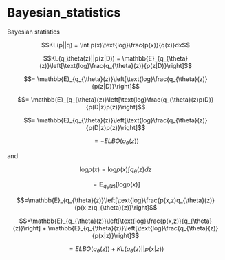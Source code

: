 # Bayesian_statistics
Bayesian statistics


$$KL(p||q) = \int p(x)\text{log}\frac{p(x)}{q(x)}dx$$

$$KL(q_\theta(z)||p(z|D)) = \mathbb{E}_{q_{\theta}(z)}\left[\text{log}\frac{q_{\theta}(z)}{p(z|D)}\right]$$

$$= \mathbb{E}_{q_{\theta}(z)}\left[\text{log}\frac{q_{\theta}(z)}{p(z|D)}\right]$$

$$= \mathbb{E}_{q_{\theta}(z)}\left[\text{log}\frac{q_{\theta}(z)p(D)}{p(D|z)p(z)}\right]$$

$$= \mathbb{E}_{q_{\theta}(z)}\left[\text{log}\frac{q_{\theta}(z)}{p(D|z)p(z)}\right]$$

$$= -ELBO(q_{\theta}(z))$$


and 


$$\text{log}p(x)=\text{log}p(x)\int q_{\theta}(z)dz$$

$$=\mathbb{E}_{q_{\theta}(z)}\left[\text{log}p(x)\right]$$

$$=\mathbb{E}_{q_{\theta}(z)}\left[\text{log}\frac{p(x,z)q_{\theta}(z)}{p(x|z)q_{\theta}(z)}\right]$$

$$=\mathbb{E}_{q_{\theta}(z)}\left[\text{log}\frac{p(x,z)}{q_{\theta}(z)}\right] + \mathbb{E}_{q_{\theta}(z)}\left[\text{log}\frac{q_{\theta}(z)}{p(x|z)}\right]$$

$$=ELBO(q_{\theta}(z)) + KL(q_{\theta}(z)||p(x|z))$$